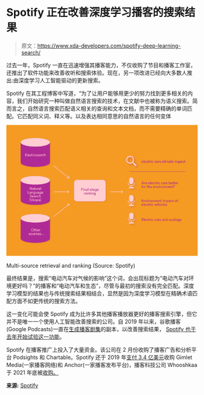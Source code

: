# Spotify 正在改善深度学习播客的搜索结果

> 原文：<https://www.xda-developers.com/spotify-deep-learning-search/>

过去一年，Spotify 一直在迅速增强其播客能力，不仅收购了节目和播客工作室，还推出了软件功能来改善收听和搜索体验。现在，另一项改进已经向大多数人推出:由深度学习人工智能驱动的更新搜索。

Spotify 在其工程博客中写道，“为了让用户能够用更少的努力找到更多相关的内容，我们开始研究一种叫做自然语言搜索的技术，在文献中也被称为语义搜索。简而言之，自然语言搜索匹配语义相关的查询和文本文档，而不需要精确的单词匹配。它匹配同义词、释义等。以及表达相同意思的自然语言的任何变体

 <picture>![Graph showing Elasticsearch, Natural Language Search, and other sources combining for search results](img/a40b432e795bf46cba7b5816ec147d3d.png)</picture> 

Multi-source retrieval and ranking (Source: Spotify)

最终结果是，搜索“电动汽车对气候的影响”这个词，会出现标题为“电动汽车对环境更好吗？”的播客和“电动汽车和生态”，尽管与最初的搜索没有完全匹配。深度学习模型的结果也与传统搜索结果相结合，显然是因为深度学习模型在精确术语匹配方面不如更传统的搜索方法。

这一变化可能会使 Spotify 成为比许多其他播客播放器更好的播客搜索引擎，但它并不是唯一一个使用人工智能改善搜索的公司。自 2019 年以来，谷歌播客(Google Podcasts)一直在[生成播客剧集](https://9to5google.com/2019/03/27/google-podcasts-transcribing-episodes/)的副本，以改善搜索结果， [Spotify 也于去年开始试验这一功能](https://www.xda-developers.com/spotify-automatic-podcast-transcriptions-more/)。

Spotify 在播客推广上投入了大量资金。该公司在 2 月份收购了播客广告和分析平台 Podsights 和 Chartable。Spotify 还于 2019 年[支付 3.4 亿美元](https://techcrunch.com/2019/02/14/spotify-gimlet-anchor-340-million/)收购 Gimlet Media(一家播客网络)和 Anchor(一家播客发布平台)，播客科技公司 Whooshkaa 于 2021 年底被[收购。](https://techcrunch.com/2021/12/16/spotify-acquires-podcast-tech-company-whooshkaa-which-turns-radio-broadcasts-into-on-demand-audio/)

**来源:** [Spotify](https://engineering.atspotify.com/2022/03/introducing-natural-language-search-for-podcast-episodes/)
